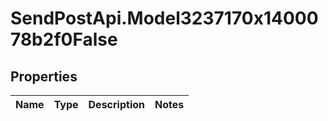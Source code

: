 # SendPostApi.Model3237170x1400078b2f0False

## Properties
Name | Type | Description | Notes
------------ | ------------- | ------------- | -------------


